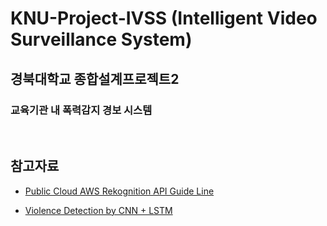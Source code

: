 # KNU-Project-IVSS (Intelligent Video Surveillance System)
## 경북대학교 종합설계프로젝트2

### 교육기관 내 폭력감지 경보 시스템



<br>

## 참고자료

- [Public Cloud AWS Rekognition API Guide Line](https://docs.aws.amazon.com/ko_kr/rekognition/latest/dg/what-is.html)

- [Violence Detection by CNN + LSTM](https://github.com/JoshuaPiinRueyPan/ViolenceDetection)


